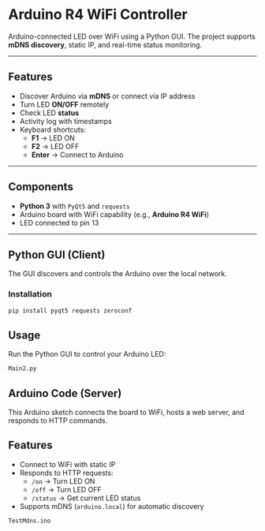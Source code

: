 # Arduino R4 WiFi Controller


Arduino-connected LED over WiFi using a Python GUI. The project supports **mDNS discovery**, static IP, and real-time status monitoring.

---

## Features

- Discover Arduino via **mDNS** or connect via IP address
- Turn LED **ON/OFF** remotely
- Check LED **status**
- Activity log with timestamps
- Keyboard shortcuts:
  - **F1** → LED ON
  - **F2** → LED OFF
  - **Enter** → Connect to Arduino

---

## Components

- **Python 3** with `PyQt5` and `requests`
- Arduino board with WiFi capability (e.g., **Arduino R4 WiFi**)
- LED connected to pin 13

---

## Python GUI (Client)

The GUI discovers and controls the Arduino over the local network.

### Installation

```bash
pip install pyqt5 requests zeroconf
```
## Usage

Run the Python GUI to control your Arduino LED:

```bash
Main2.py
```
## Arduino Code (Server)

This Arduino sketch connects the board to WiFi, hosts a web server, and responds to HTTP commands.

## Features

- Connect to WiFi with static IP
- Responds to HTTP requests:
  - `/on` → Turn LED ON
  - `/off` → Turn LED OFF
  - `/status` → Get current LED status
- Supports mDNS (`arduino.local`) for automatic discovery

```bash
TestMdns.ino
```
